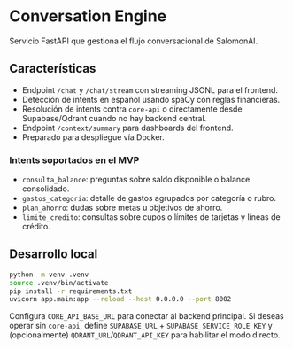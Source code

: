 # Conversation Engine

Servicio FastAPI que gestiona el flujo conversacional de SalomonAI.

## Características

- Endpoint `/chat` y `/chat/stream` con streaming JSONL para el frontend.
- Detección de intents en español usando spaCy con reglas financieras.
- Resolución de intents contra `core-api` o directamente desde Supabase/Qdrant cuando no hay backend central.
- Endpoint `/context/summary` para dashboards del frontend.
- Preparado para despliegue vía Docker.

### Intents soportados en el MVP

- `consulta_balance`: preguntas sobre saldo disponible o balance consolidado.
- `gastos_categoria`: detalle de gastos agrupados por categoría o rubro.
- `plan_ahorro`: dudas sobre metas u objetivos de ahorro.
- `limite_credito`: consultas sobre cupos o límites de tarjetas y líneas de crédito.

## Desarrollo local

```bash
python -m venv .venv
source .venv/bin/activate
pip install -r requirements.txt
uvicorn app.main:app --reload --host 0.0.0.0 --port 8002
```

Configura `CORE_API_BASE_URL` para conectar al backend principal.
Si deseas operar sin `core-api`, define `SUPABASE_URL` + `SUPABASE_SERVICE_ROLE_KEY`
y (opcionalmente) `QDRANT_URL`/`QDRANT_API_KEY` para habilitar el modo directo.
